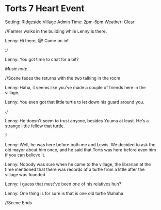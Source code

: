 # Torts 7 Heart Event
Setting: Ridgeside Village Admin
Time: 2pm-6pm
Weather: Clear

//Farmer walks in the building while Lenny is there.

Lenny: Hi there, @! Come on in!

*:)*

Lenny: You got time to chat for a bit?

*Music note*

//Scene fades the returns with the two talking in the room

Lenny: Haha, it seems like you've made a couple of friends here in the village.

Lenny: You even got that little turtle to let down his guard around you.

*:)*

Lenny: He doesn't seem to trust anyone, besides Yuuma at least. He's a strange little fellow that turtle.

*?*

Lenny: Well, he was here before both me and Lewis. We decided to ask the old mayor about him once, and he said that Torts was here before even him if you can believe it.

Lenny: Nobody was sure when he came to the village, the librarian at the time mentioned that there was records of a turtle from a little after the village was founded. 

Lenny: I guess that must've been one of his relatives huh?

Lenny: One thing is for sure is that is one old turtle Wahaha.

//Scene Ends